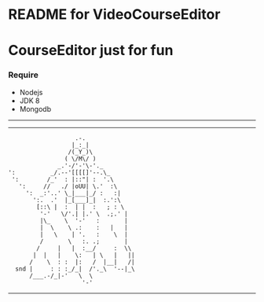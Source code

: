 README for VideoCourseEditor
==========================
# CourseEditor just for fun

### Require

+   Nodejs
+   JDK 8
+   Mongodb
---------------------
[1]: https://jhipster.github.io    "JHipster"
[2]: http://gruntjs.com/  "Build System Grunt"
[3]: http://www.oracle.com/technetwork/java/javase/downloads/jdk8-downloads-2133151.html    "Java SE Development Kit 8 "
[4]: https://www.mongodb.org "Mongodb"
 
---------------------
					   .-.
					  |_:_|
					 /(_Y_)\
					( \/M\/ )
				  _.'-/'-'\-'._
	':			_/.--'[[[[]'--.\_
	 ':		   /_'	: |::"| :  '.\
	   ':	  //   ./ |oUU| \.'	 :\
		 ':	 _:'..' \_|___|_/ :	  :|
		   ':.	.'	|_[___]_|  :.':\
			[::\ |	:  | |	:	; : \
			 '-'   \/'.| |.' \	.;.' |
			 |\_	\  '-'	 :		 |
			 |	\	 \ .:	 :	 |	 |
			 |	 \	  | '.	 :	  \	 |
			 /		 \	 :. .;		 |
			/	  |	  |	 :__/	  :	 \\
		   |  |	  |	   \:	| \	  |	  ||
		  /	   \  : :  |:	/  |__|	  /|
	  snd |		: : :_/_|  /'._\  '--|_\
		  /___.-/_|-'	\  \
						 '-'
---------------------
